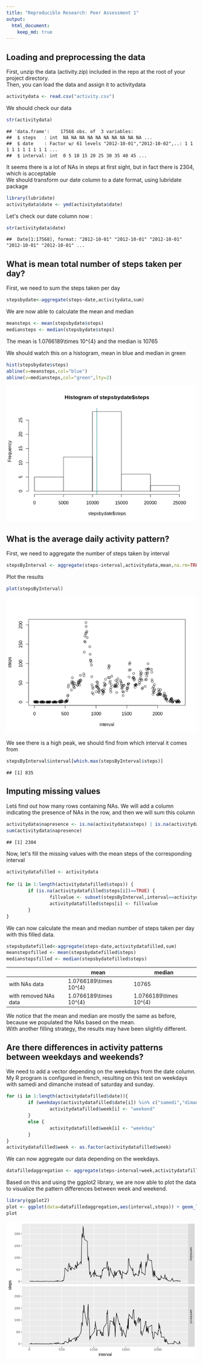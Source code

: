 ```yaml
---
title: "Reproducible Research: Peer Assessment 1"
output: 
  html_document:
    keep_md: true
---
```



## Loading and preprocessing the data

First, unzip the data (activity.zip) included in the repo at the root of your project directory.  
Then, you can load the data and assign it to activitydata


```r
activitydata <- read.csv("activity.csv")
```

We should check our data


```r
str(activitydata)
```

```
## 'data.frame':	17568 obs. of  3 variables:
##  $ steps   : int  NA NA NA NA NA NA NA NA NA NA ...
##  $ date    : Factor w/ 61 levels "2012-10-01","2012-10-02",..: 1 1 1 1 1 1 1 1 1 1 ...
##  $ interval: int  0 5 10 15 20 25 30 35 40 45 ...
```

It seems there is a lot of NAs in steps at first sight, but in fact there is 2304, which is acceptable  
We should transform our date column to a date format, using lubridate package

```r
library(lubridate)
activitydata$date <- ymd(activitydata$date)
```

Let's check our date column now :

```r
str(activitydata$date)
```

```
##  Date[1:17568], format: "2012-10-01" "2012-10-01" "2012-10-01" "2012-10-01" "2012-10-01" ...
```

## What is mean total number of steps taken per day?

First, we need to sum the steps taken per day

```r
stepsbydate<-aggregate(steps~date,activitydata,sum)
```

We are now able to calculate the mean and median

```r
meansteps <- mean(stepsbydate$steps)
mediansteps <- median(stepsbydate$steps)
```

The mean is 1.0766189\times 10^{4} and the median is 10765

We should watch this on a histogram, mean in blue and median in green

```r
hist(stepsbydate$steps)
abline(v=meansteps,col="blue")
abline(v=mediansteps,col="green",lty=2)
```

![](PA1_template_files/figure-html/stepshist-1.png)<!-- -->

## What is the average daily activity pattern?

First, we need to aggregate the number of steps taken by interval


```r
stepsByInterval <- aggregate(steps~interval,activitydata,mean,na.rm=TRUE)
```

Plot the results


```r
plot(stepsByInterval)
```

![](PA1_template_files/figure-html/patternplot-1.png)<!-- -->

We see there is a high peak, we should find from which interval it comes from

```r
stepsByInterval$interval[which.max(stepsByInterval$steps)]
```

```
## [1] 835
```

## Imputing missing values

Letś find out how many rows containing NAs. We will add a column indicating the presence of NAs in the row, and then we will sum this column


```r
activitydata$napresence <- is.na(activitydata$steps) | is.na(activitydata$date)
sum(activitydata$napresence)
```

```
## [1] 2304
```

Now, let's fill the missing values with the mean steps of the corresponding interval


```r
activitydatafilled <- activitydata

for (i in 1:length(activitydatafilled$steps)) {
        if (is.na(activitydatafilled$steps[i])==TRUE) {
                fillvalue <- subset(stepsByInterval,interval==activitydatafilled$interval[i])[[2]]
                activitydatafilled$steps[i] <- fillvalue
        }
}
```

We can now calculate the mean and median number of steps taken per day with this filled data.


```r
stepsbydatefilled<-aggregate(steps~date,activitydatafilled,sum)
meanstepsfilled <- mean(stepsbydatefilled$steps)
medianstepsfilled <- median(stepsbydatefilled$steps)
```

||mean|median|
|---|---|---|
|with NAs data|1.0766189\times 10^{4}|10765|
|with removed NAs data|1.0766189\times 10^{4}|1.0766189\times 10^{4}|

We notice that the mean and median are mostly the same as before, because we populated the NAs based on the mean.  
With another filling strategy, the results may have been slightly different.

## Are there differences in activity patterns between weekdays and weekends?

We need to add a vector depending on the weekdays from the date column. My R program is configured in french, resulting on this test on weekdays with samedi and dimanche instead of saturday and sunday.


```r
for (i in 1:length(activitydatafilled$date)){
        if (weekdays(activitydatafilled$date[i]) %in% c("samedi","dimanche")) {
                activitydatafilled$week[i] <- "weekend"
        }
        else {
                activitydatafilled$week[i] <- "weekday"
        }
}
activitydatafilled$week <- as.factor(activitydatafilled$week)
```

We can now aggregate our data depending on the weekdays.


```r
datafilledaggregation <- aggregate(steps~interval+week,activitydatafilled,mean)
```

Based on this and using the ggplot2 library, we are now able to plot the data to visualize the pattern differences between week and weekend.


```r
library(ggplot2)
plot <- ggplot(data=datafilledaggregation,aes(interval,steps)) + geom_line() + facet_grid(week~.)
plot
```

![](PA1_template_files/figure-html/weekdaysplot-1.png)<!-- -->
